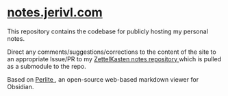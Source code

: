 # [notes.jerivl.com](notes.jerivl.com)

This repository contains the codebase for publicly hosting my personal notes.

Direct any comments/suggestions/corrections to the content of the site to an appropriate Issue/PR to my [ ZettelKasten notes repository ](https://github.com/jerivl/zk) which is pulled as a submodule to the repo.

Based on [ Perlite ](https://github.com/secure-77/Perlite), an open-source web-based markdown viewer for Obsidian.
